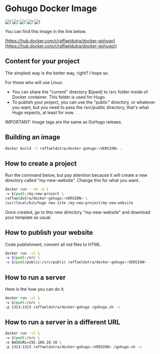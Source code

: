# Gohugo Docker Image

![!](https://img.shields.io/dub/l/vibe-d.svg) ![!](https://img.shields.io/docker/stars/raffaeldutra/docker-gohugo.svg) ![!](https://img.shields.io/docker/pulls/raffaeldutra/docker-gohugo.svg) ![!](https://img.shields.io/docker/automated/raffaeldutra/docker-gohugo.svg) ![!](https://img.shields.io/docker/build/raffaeldutra/docker-gohugo.svg)

You can find this image in the link below.

[https://hub.docker.com/r/raffaeldutra/docker-gohugo](https://hub.docker.com/r/raffaeldutra/docker-gohugo/)

## Content for your project

The simplest way is the better way, right? I hope so.

For those who will use Linux:

* You can share the "current" directory $(pwd) to /src folder inside of Docker container. This folder is used for Hugo.
* To publish your project, you can use the "public" directory, or whatever you want, but you need to pass the /src/public directory, that's what Hugo expects, at least for now.

IMPORTANT: Image tags are the same as GoHugo releaes.

## Building an image

```bash
docker build -t raffaeldutra/docker-gohugo:<VERSION> .
```

## How to create a project

Run the command below, but pay attention because it will create a new directory called "my-new-website". Change this for what you want.

```bash
docker run --rm -d \
-v $(pwd):/my-new-project \
raffaeldutra/docker-gohugo:<VERSION> \
/usr/local/bin/hugo new site /my-new-project/my-new-website
```

Once created, go to this new directory "my-new-website" and download your template as usual.

## How to publish your website

Code publishment, convert all md files to HTML.

```bash
docker run -it \
-v $(pwd):/src \
-v $(pwd)/public:/src/public raffaeldutra/docker-gohugo:<VERSION>
```

## How to run a server

Here is the how you can do it.

```bash
docker run -it \
-v $(pwd):/src \
-p 1313:1313 raffaeldutra/docker-gohugo /gohugo.sh -s
```
## How to run a server in a different URL

```bash
docker run -it \
-v $(pwd):/src \
-e BASEURL=192.168.10.10 \
-p 1313:1313 raffaeldutra/docker-gohugo:<VERSION> /gohugo.sh -s
